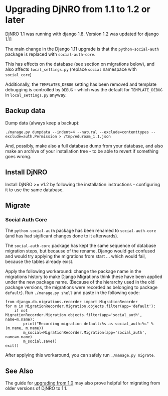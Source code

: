 # Upgrading DjNRO from 1.1 to 1.2 or later

DjNRO 1.1 was running with django 1.8. Version 1.2 was updated for django 1.11

The main change in the Django 1.11 upgrade is that the `python-social-auth` package is replaced with `social-auth-core`.

This has effects on the database (see section on migrations below), and also affects `local_settings.py` (replace `social` namespace with `social_core`)

Additionally, the `TEMPLATES_DEBUG` setting has been removed and template debugging is controlled by `DEBUG` - which was the default for `TEMPLATE_DEBUG` in `local_settings.py` anyway.

## Backup data

Dump data (always keep a backup):

	./manage.py dumpdata --indent=4 --natural --exclude=contenttypes --exclude=auth.Permission > /tmp/eduroam_1.1.json

And, possibly, make also a full database dump from your database, and also make
an archive of your installation tree - to be able to revert if something goes
wrong.


## Install DjNRO

Install DjNRO >= v1.2 by following the installation instructions - configuring it to use the same database.


## Migrate

### Social Auth Core

The `python-social-auth` package has been renamed to `social-auth-core` (and has had sigificant changes done to it afterwards).

The `social-auth-core` package has kept the same sequence of database migration steps, but because of the rename, Django would get confused and would try applying the migrations from start ... which would fail, because the tables already exist.

Apply the following workaround: change the package name in the migrations history to make Django Migrations think these have been applied under the new package name.   (Because of the hierarchy used in the old package versions, the migrations were recorded as belonging to package `default`).  Run `./manage.py shell` and paste in the following code:

    from django.db.migrations.recorder import MigrationRecorder
    for m in MigrationRecorder.Migration.objects.filter(app='default'):
        if not MigrationRecorder.Migration.objects.filter(app='social_auth', name=m.name):
            print("Recording migration default:%s as social_auth:%s" % (m.name, m.name))
            m_social=MigrationRecorder.Migration(app='social_auth', name=m.name)
            m_social.save()
    exit()

After applying this workaround, you can safely run `./manage.py migrate`.

## See Also

The guide for [upgrading from 1.0](upgrading-from-1.0.md) may also prove helpful for migrating from older versions of DjNRO to 1.1.

